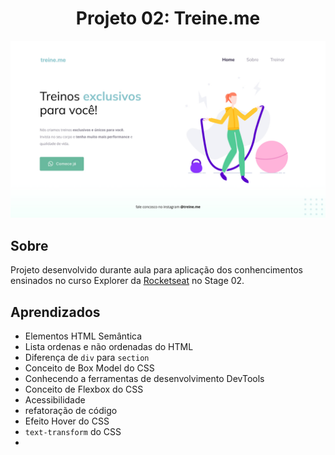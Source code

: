 <h1 style="text-align: center;">Projeto 02: Treine.me</h1>
<img style="text-align: center;" src="./images/screenshot.jpg"/>

## Sobre
Projeto desenvolvido durante aula para aplicação dos conhencimentos ensinados no curso Explorer da <a href="https://www.rocketseat.com.br/">Rocketseat</a> no Stage 02.

## Aprendizados
- Elementos HTML Semântica
- Lista ordenas e não ordenadas do HTML
- Diferença de `div` para `section`
- Conceito de Box Model do CSS
- Conhecendo a ferramentas de desenvolvimento DevTools
- Conceito de Flexbox do CSS
- Acessibilidade
- refatoração de código
- Efeito Hover do CSS
- `text-transform` do CSS
- 